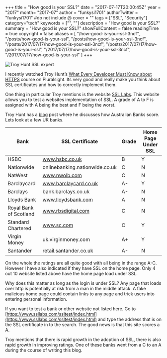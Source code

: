 +++
title = "How good is your SSL?"
date = "2017-07-17T20:00:45Z"
year = "2017"
month= "2017-07"
author = "funkysi1701"
authorTwitter = "funkysi1701" #do not include @
cover = ""
tags = ["SSL", "Security"]
category="tech"
keywords = ["", ""]
description =  "How good is your SSL?"
summary = "How good is your SSL?"
showFullContent = false
readingTime = true
copyright = false
aliases = [
    "/how-good-is-your-ssl-3ncf",
    "/posts/how-good-is-your-ssl",
    "/posts/how-good-is-your-ssl-3ncf",
    "/posts/2017/07/17/how-good-is-your-ssl-3ncf",
    "/posts/2017/07/17/how-good-is-your-ssl",
    "/2017/07/17/how-good-is-your-ssl-3ncf",
    "/2017/07/17/how-good-is-your-ssl"
]
+++

![Troy Hunt SSL expert](https://storageaccountblog9f5d.blob.core.windows.net/blazor/wp-content/uploads/2017/07/Troy-Hunt-Profile-Photo.jpg?resize=150%2C150&ssl=1)

I recently watched Troy Hunt’s [What Every Developer Must Know about HTTPS](https://www.pluralsight.com/courses/https-every-developer-must-know) course on Pluralsight. Its very good and really make you think about SSL certificates and how to correctly implement them.

One thing in particular Troy mentions is the website [SSL Labs](https://www.ssllabs.com/ssltest/index.html). This website allows you to test a websites implementation of SSL. A grade of A to F is assigned with A being the best and F being the worst.

Troy Hunt has a [blog](https://www.troyhunt.com/do-you-really-want-bank-grade-security/) post where he discusses how Australian Banks score. Lets look at a few UK banks.

| **Bank** | **SSL Certificate** | **Grade** | **Home Page Under SSL** |
|---|---|---|---|
| HSBC | www.hsbc.co.uk | B | Y |
| Nationwide | onlinebanking.nationwide.co.uk | C | N |
| NatWest | www.nwolb.com | C | N |
| Barclaycard | www.barclaycard.co.uk | A- | Y |
| Barclays | bank.barclays.co.uk | A- | N |
| Lloyds Bank | www.lloydsbank.com | A | N |
| Royal Bank of Scotland | www.rbsdigital.com | C | N |
| Standard Chartered | www.sc.com | C | Y |
| Virgin Money | uk.virginmoney.com | A+ | Y |
| Santander | retail.santander.co.uk | A- | N |

On the whole the ratings are all quite good with all being in the range A-C. However I have also indicated if they have SSL on the home page. Only 4 out 10 website listed above have the home page load under SSL.

Why does this matter as long as the login is under SSL? Any page that loads over http is potentially at risk from a man in the middle attack. A fake malicious home page could contain links to any page and trick users into entering personal information.

If you want to test a bank or other website not listed here. Go to [https://www.ssllabs.com/ssltest/index.html](https://www.ssllabs.com/ssltest/index.html) and type the address that is on the SSL certificate in to the search. The good news is that this site scores a A.

Troy mentions that there is rapid growth in the adoption of SSL, there is also rapid growth in improving ratings. One of these banks went from a C to an A during the course of writing this blog.